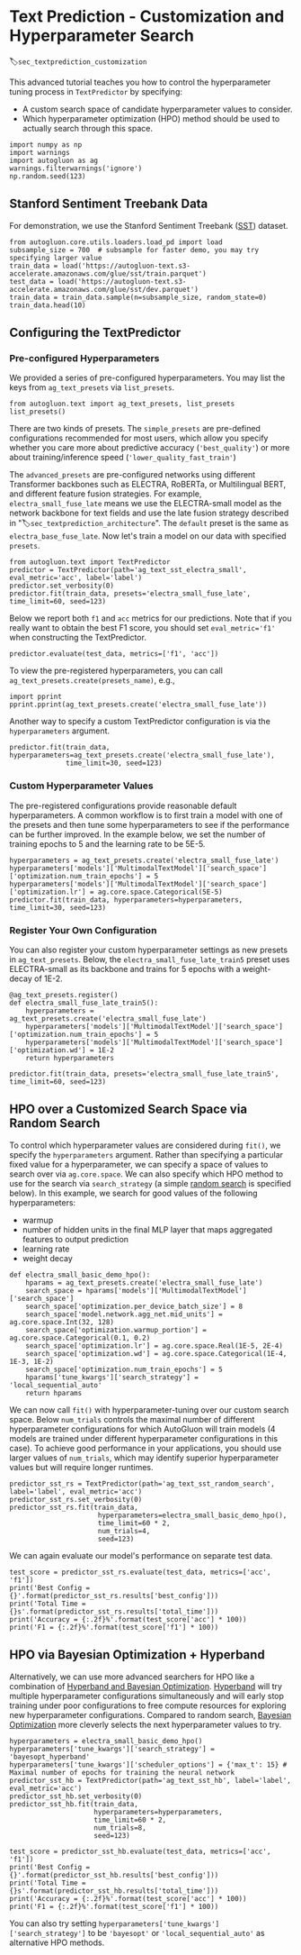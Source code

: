 # Text Prediction - Customization and Hyperparameter Search
:label:`sec_textprediction_customization`

This advanced tutorial teaches you how to control the hyperparameter tuning process in `TextPredictor` by specifying:

- A custom search space of candidate hyperparameter values to consider.
- Which hyperparameter optimization (HPO) method should be used to actually search through this space.


```{.python .input}
import numpy as np
import warnings
import autogluon as ag
warnings.filterwarnings('ignore')
np.random.seed(123)
```

## Stanford Sentiment Treebank Data

For demonstration, we use the Stanford Sentiment Treebank ([SST](https://nlp.stanford.edu/sentiment/)) dataset.

```{.python .input}
from autogluon.core.utils.loaders.load_pd import load
subsample_size = 700  # subsample for faster demo, you may try specifying larger value
train_data = load('https://autogluon-text.s3-accelerate.amazonaws.com/glue/sst/train.parquet')
test_data = load('https://autogluon-text.s3-accelerate.amazonaws.com/glue/sst/dev.parquet')
train_data = train_data.sample(n=subsample_size, random_state=0)
train_data.head(10)
```

## Configuring the TextPredictor

### Pre-configured Hyperparameters

We provided a series of pre-configured hyperparameters. You may list the keys from `ag_text_presets` via `list_presets`.

```{.python .input}
from autogluon.text import ag_text_presets, list_presets
list_presets()
```

There are two kinds of presets. The `simple_presets` are pre-defined configurations recommended for most users, which allow you specify whether you care more about predictive accuracy (`'best_quality'`) or more about training/inference speed (`'lower_quality_fast_train'`)

The `advanced_presets` are pre-configured networks using different Transformer backbones such as ELECTRA, RoBERTa, or Multilingual BERT, and different feature fusion strategies. For example, `electra_small_fuse_late` means we use the ELECTRA-small model as the network backbone for text fields  and use the late fusion strategy described in ":label:`sec_textprediction_architecture`". The  `default` preset is the same as `electra_base_fuse_late`. Now let's train a model on our data with specified `presets`.

```{.python .input}
from autogluon.text import TextPredictor
predictor = TextPredictor(path='ag_text_sst_electra_small', eval_metric='acc', label='label')
predictor.set_verbosity(0)
predictor.fit(train_data, presets='electra_small_fuse_late', time_limit=60, seed=123)
```

Below we report both `f1` and `acc` metrics for our predictions. Note that if you really want to obtain the best F1 score, you should set `eval_metric='f1'` when constructing the TextPredictor.

```{.python .input}
predictor.evaluate(test_data, metrics=['f1', 'acc'])
```

To view the pre-registered hyperparameters, you can call `ag_text_presets.create(presets_name)`, e.g.,

```{.python .input}
import pprint
pprint.pprint(ag_text_presets.create('electra_small_fuse_late'))
```

Another way to specify a custom TextPredictor configuration is via the `hyperparameters` argument.

```{.python .input}
predictor.fit(train_data, hyperparameters=ag_text_presets.create('electra_small_fuse_late'),
              time_limit=30, seed=123)
```

### Custom Hyperparameter Values

The pre-registered configurations provide reasonable default hyperparameters. A common workflow is to first train a model with one of the presets and then tune some hyperparameters to see if the performance can be further improved. In the example below, we set the number of training epochs to 5 and the learning rate to be 5E-5.

```{.python .input}
hyperparameters = ag_text_presets.create('electra_small_fuse_late')
hyperparameters['models']['MultimodalTextModel']['search_space']['optimization.num_train_epochs'] = 5
hyperparameters['models']['MultimodalTextModel']['search_space']['optimization.lr'] = ag.core.space.Categorical(5E-5)
predictor.fit(train_data, hyperparameters=hyperparameters, time_limit=30, seed=123)
```

### Register Your Own Configuration

You can also register your custom hyperparameter settings as new presets in `ag_text_presets`. Below, the `electra_small_fuse_late_train5` preset uses ELECTRA-small as its backbone
and trains for 5 epochs with a weight-decay of 1E-2.

```{.python .input}
@ag_text_presets.register()
def electra_small_fuse_late_train5():
    hyperparameters = ag_text_presets.create('electra_small_fuse_late')
    hyperparameters['models']['MultimodalTextModel']['search_space']['optimization.num_train_epochs'] = 5
    hyperparameters['models']['MultimodalTextModel']['search_space']['optimization.wd'] = 1E-2
    return hyperparameters

predictor.fit(train_data, presets='electra_small_fuse_late_train5', time_limit=60, seed=123)
```

## HPO over a Customized Search Space via Random Search

To control which hyperparameter values are considered during `fit()`, we specify the `hyperparameters` argument. Rather than specifying a particular fixed value for a hyperparameter, we can specify a space of values to search over via `ag.core.space`. We can also specify which HPO method to use for the search via `search_strategy` (a simple [random search](https://www.jmlr.org/papers/volume13/bergstra12a/bergstra12a.pdf) is specified below).
In this example, we search for good values of the following hyperparameters:

- warmup
- number of hidden units in the final MLP layer that maps aggregated features to output prediction
- learning rate
- weight decay


```{.python .input}
def electra_small_basic_demo_hpo():
    hparams = ag_text_presets.create('electra_small_fuse_late')
    search_space = hparams['models']['MultimodalTextModel']['search_space']
    search_space['optimization.per_device_batch_size'] = 8
    search_space['model.network.agg_net.mid_units'] = ag.core.space.Int(32, 128)
    search_space['optimization.warmup_portion'] = ag.core.space.Categorical(0.1, 0.2)
    search_space['optimization.lr'] = ag.core.space.Real(1E-5, 2E-4)
    search_space['optimization.wd'] = ag.core.space.Categorical(1E-4, 1E-3, 1E-2)
    search_space['optimization.num_train_epochs'] = 5
    hparams['tune_kwargs']['search_strategy'] = 'local_sequential_auto'
    return hparams
```

We can now call `fit()` with hyperparameter-tuning over our custom search space.
Below `num_trials` controls the maximal number of different hyperparameter configurations for which AutoGluon will train models (4 models are trained under different hyperparameter configurations in this case). To achieve good performance in your applications, you should use larger values of `num_trials`, which may identify superior hyperparameter values but will require longer runtimes.

```{.python .input}
predictor_sst_rs = TextPredictor(path='ag_text_sst_random_search', label='label', eval_metric='acc')
predictor_sst_rs.set_verbosity(0)
predictor_sst_rs.fit(train_data,
                      hyperparameters=electra_small_basic_demo_hpo(),
                      time_limit=60 * 2,
                      num_trials=4,
                      seed=123)
```

We can again evaluate our model's performance on separate test data.

```{.python .input}
test_score = predictor_sst_rs.evaluate(test_data, metrics=['acc', 'f1'])
print('Best Config = {}'.format(predictor_sst_rs.results['best_config']))
print('Total Time = {}s'.format(predictor_sst_rs.results['total_time']))
print('Accuracy = {:.2f}%'.format(test_score['acc'] * 100))
print('F1 = {:.2f}%'.format(test_score['f1'] * 100))
```

## HPO via Bayesian Optimization + Hyperband

Alternatively, we can use more advanced searchers for HPO like a combination of [Hyperband and Bayesian Optimization](https://arxiv.org/abs/2003.10865). [Hyperband](https://arxiv.org/pdf/1603.06560.pdf) will try multiple hyperparameter configurations simultaneously and will early stop training under poor configurations to free compute resources for exploring new hyperparameter configurations.  Compared to random search, [Bayesian Optimization](https://distill.pub/2020/bayesian-optimization/) more cleverly selects the next hyperparameter values to try.

```{.python .input}
hyperparameters = electra_small_basic_demo_hpo()
hyperparameters['tune_kwargs']['search_strategy'] = 'bayesopt_hyperband'
hyperparameters['tune_kwargs']['scheduler_options'] = {'max_t': 15} # Maximal number of epochs for training the neural network
predictor_sst_hb = TextPredictor(path='ag_text_sst_hb', label='label', eval_metric='acc')
predictor_sst_hb.set_verbosity(0)
predictor_sst_hb.fit(train_data,
                     hyperparameters=hyperparameters,
                     time_limit=60 * 2,
                     num_trials=8,
                     seed=123)
```


```{.python .input}
test_score = predictor_sst_hb.evaluate(test_data, metrics=['acc', 'f1'])
print('Best Config = {}'.format(predictor_sst_hb.results['best_config']))
print('Total Time = {}s'.format(predictor_sst_hb.results['total_time']))
print('Accuracy = {:.2f}%'.format(test_score['acc'] * 100))
print('F1 = {:.2f}%'.format(test_score['f1'] * 100))
```

You can also try setting `hyperparameters['tune_kwargs']['search_strategy']` to be `'bayesopt'` or `'local_sequential_auto'` as alternative HPO methods.
